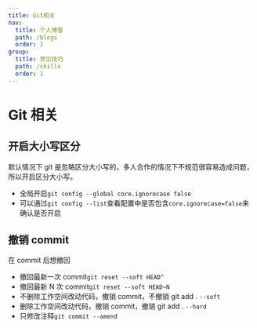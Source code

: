 ```yaml
---
title: Git相关
nav:
  title: 个人博客
  path: /blogs
  order: 1
group:
  title: 常见技巧
  path: /skills
  order: 1
---
```


# Git 相关

## 开启大小写区分

默认情况下 git 是忽略区分大小写的，多人合作的情况下不规范很容易造成问题，所以开启区分大小写。

- 全局开启`git config --global core.ignorecase false`
- 可以通过`git config --list`查看配置中是否包含`core.ignorecase=false`来确认是否开启

## 撤销 commit

在 commit 后想撤回

- 撤回最新一次 commit`git reset --soft HEAD^`
- 撤回最新 N 次 commit`git reset --soft HEAD~N`
- 不删除工作空间改动代码，撤销 commit，不撤销 git add . `--soft`
- 删除工作空间改动代码，撤销 commit，撤销 git add . `--hard`
- 只修改注释`git commit --amend`
